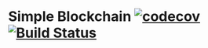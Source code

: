 # Simple Blockchain [![codecov](https://codecov.io/gh/ChainStack-Official/simple_blockchain/branch/master/graph/badge.svg)](https://codecov.io/gh/ChainStack-Official/simple_blockchain) [![Build Status](https://travis-ci.com/ChainStack-Official/simple_blockchain.svg?branch=master)](https://travis-ci.com/ChainStack-Official/simple_blockchain)